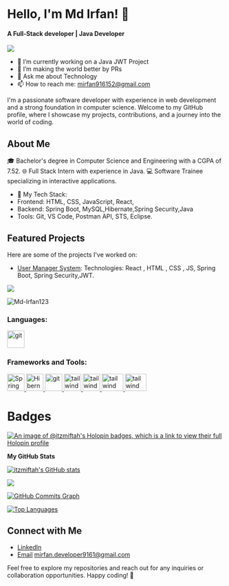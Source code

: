 # Hello, I'm Md Irfan! 👋
<h4>A Full-Stack developer | Java Developer </h4>
 <img src="https://readme-typing-svg.herokuapp.com?lines=JAVA+Developer;&center=true&width=400&height=50"></a>

 - 🔭 I’m currently working on a Java JWT Project
- 👯 I’m making the world better by PRs 
- 💬 Ask me about Technology 
- 📫 How to reach me: mirfan916152@gmail.com


 I'm a passionate software developer with experience in web development and a strong foundation in computer science. Welcome to my GitHub profile, where I showcase my projects, contributions, and a journey into the world of coding.

## About Me
🎓 Bachelor's degree in Computer Science and Engineering with a CGPA of 7.52.
🌐 Full Stack Intern with experience in Java.
💻 Software Trainee specializing in interactive applications.
- 🌟 My Tech Stack:
- Frontend: HTML, CSS, JavaScript, React,
- Backend: Spring Boot, MySQL,Hibernate,Spring Security,Java
- Tools: Git, VS Code, Postman API, STS, Eclipse.
## Featured Projects
Here are some of the projects I've worked on:

- [User Manager System](https://textutils-mif.vercel.app/): Technologies: React , HTML , CSS , JS, Spring Boot, Spring Security,JWT.





<a href="https://www.github.com/Md-Irfan123" target="_blank" rel="noreferrer"><img
src="https://img.shields.io/github/followers/itzmiftah?logo=github&style=for-the-badge&color=0891b2&labelColor=1c1917" /></a>
<p align="left"> <img src="https://komarev.com/ghpvc/?username=Md-Irfan123&label=Profile%20views&color=0e75b6&style=flat" alt="Md-Irfan123" /> </p>


<h3 align="left">Languages:</h3>
 <a href="https://git-scm.com/" target="_blank" rel="noreferrer"> <img src="https://cdn-icons-png.flaticon.com/512/226/226777.png" alt="git" width="40" height="40"/> </a>  </p>

<h3 align="left">Frameworks and Tools:</h3>
<p align="left"> <a href="https://spring.io/projects/spring-boot" target="_blank" rel="noreferrer">
  <img src="https://img.icons8.com/color/48/000000/spring-logo.png" alt="Spring Boot" width="40" height="40"/>
</a>
<a href="https://hibernate.org/" target="_blank" rel="noreferrer">
  <img src="https://img.icons8.com/ios/50/000000/hibernate.png" alt="Hibernate" width="40" height="40"/>
</a>
<a href="https://git-scm.com/" target="_blank" rel="noreferrer"> <img src="https://img.icons8.com/nolan/512/github.png" alt="git" width="40" height="40"/> </a> <a href="https://tailwindcss.com/" target="_blank" rel="noreferrer"> <img src="https://www.vectorlogo.zone/logos/tailwindcss/tailwindcss-icon.svg" alt="tailwind" width="40" height="40"/> </a> <a href="https://tailwindcss.com/" target="_blank" rel="noreferrer"> <img src="https://seeklogo.com/images/N/nodejs-logo-FBE122E377-seeklogo.com.png" alt="tailwind" width="40" height="40"/> </a> </a> <a href="https://tailwindcss.com/" target="_blank" rel="noreferrer"> <img src="https://seeklogo.com/images/G/google-cloud-logo-ADE788217F-seeklogo.com.png" alt="tailwind" width="50" height="40"/> </a>  <a href="https://tailwindcss.com/" target="_blank" rel="noreferrer"> <img src="https://www.docker.com/wp-content/uploads/2022/03/Moby-logo.png" alt="tailwind" width="50" height="40"/> </a> </p>




# Badges 

[![An image of @itzmiftah's Holopin badges, which is a link to view their full Holopin profile](https://holopin.me/itzmiftah)](https://holopin.io/@itzmiftah)

<b>My GitHub Stats</b>

<a href="http://www.github.com/itzmiftah"><img src="https://github-readme-stats.vercel.app/api?username=itzmiftah&show_icons=true&hide=&count_private=true&title_color=22c55e&text_color=ffffff&icon_color=0891b2&bg_color=1c1917&hide_border=true&show_icons=true" alt="itzmiftah's GitHub stats" /></a>

<a href="http://www.github.com/itzmiftah"><img src="https://github-readme-streak-stats.herokuapp.com/?user=itzmiftah&stroke=ffffff&background=1c1917&ring=22c55e&fire=22c55e&currStreakNum=ffffff&currStreakLabel=22c55e&sideNums=ffffff&sideLabels=ffffff&dates=ffffff&hide_border=true" /></a>

<a href="http://www.github.com/itzmiftah"><img src="https://github-readme-activity-graph.cyclic.app/graph?username=itzmiftah&bg_color=1c1917&color=ffffff&line=0891b2&point=ffffff&area_color=1c1917&area=true&hide_border=true&custom_title=GitHub%20Commits%20Graph" alt="GitHub Commits Graph" /></a>

<a href="https://github.com/Md-Irfan123" align="left"><img src="https://github-readme-stats.vercel.app/api/top-langs/?username=Md-Irfan123&langs_count=10&title_color=22c55e&text_color=ffffff&icon_color=0891b2&bg_color=1c1917&hide_border=true&locale=en&custom_title=Top%20%Languages" alt="Top Languages" /></a>




## Connect with Me
- [LinkedIn](https://www.linkedin.com/in/irfan9161)
- [Email](mirfan.developer9161@gmail.com) mirfan.developer9161@gmail.com

Feel free to explore my repositories and reach out for any inquiries or collaboration opportunities. Happy coding! 🚀
